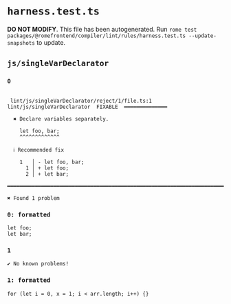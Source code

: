 # `harness.test.ts`

**DO NOT MODIFY**. This file has been autogenerated. Run `rome test packages/@romefrontend/compiler/lint/rules/harness.test.ts --update-snapshots` to update.

## `js/singleVarDeclarator`

### `0`

```

 lint/js/singleVarDeclarator/reject/1/file.ts:1 lint/js/singleVarDeclarator  FIXABLE  ━━━━━━━━━━━━━━

  ✖ Declare variables separately.

    let foo, bar;
    ^^^^^^^^^^^^^

  ℹ Recommended fix

    1   │ - let foo, bar;
      1 │ + let foo;
      2 │ + let bar;

━━━━━━━━━━━━━━━━━━━━━━━━━━━━━━━━━━━━━━━━━━━━━━━━━━━━━━━━━━━━━━━━━━━━━━━━━━━━━━━━━━━━━━━━━━━━━━━━━━━━

✖ Found 1 problem

```

### `0: formatted`

```
let foo;
let bar;

```

### `1`

```
✔ No known problems!

```

### `1: formatted`

```
for (let i = 0, x = 1; i < arr.length; i++) {}

```
